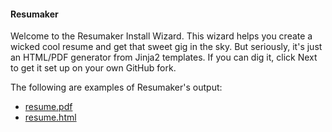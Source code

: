 #### Resumaker

Welcome to the Resumaker Install Wizard.
This wizard helps you create a wicked cool resume and get that sweet gig in the sky.
But seriously, it's just an HTML/PDF generator from Jinja2 templates.
If you can dig it, click Next to get it set up on your own GitHub fork.

The following are examples of Resumaker's output:

* [resume.pdf](./resume.pdf)
* [resume.html](./resume.html)
